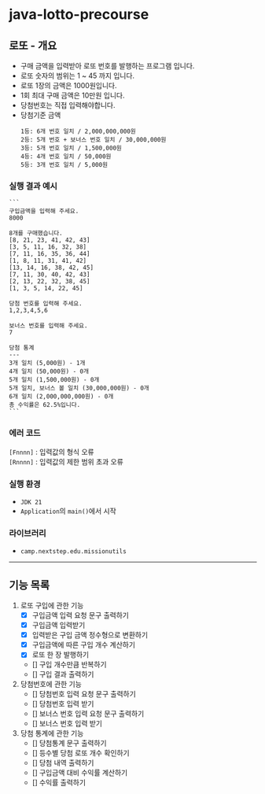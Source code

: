 # java-lotto-precourse

## 로또 - 개요
- 구매 금액을 입력받아 로또 번호를 발행하는 프로그램 입니다.
- 로또 숫자의 범위는 1 ~ 45 까지 입니다.
- 로또 1장의 금액은 1000원입니다.
- 1회 최대 구매 금액은 10만원 입니다.
- 당첨번호는 직접 입력해야합니다.
- 당첨기준 금액
    ```
    1등: 6개 번호 일치 / 2,000,000,000원
    2등: 5개 번호 + 보너스 번호 일치 / 30,000,000원
    3등: 5개 번호 일치 / 1,500,000원
    4등: 4개 번호 일치 / 50,000원
    5등: 3개 번호 일치 / 5,000원
    ```

### 실행 결과 예시
    ```
    구입금액을 입력해 주세요.
    8000
    
    8개를 구매했습니다.
    [8, 21, 23, 41, 42, 43]
    [3, 5, 11, 16, 32, 38]
    [7, 11, 16, 35, 36, 44]
    [1, 8, 11, 31, 41, 42]
    [13, 14, 16, 38, 42, 45]
    [7, 11, 30, 40, 42, 43]
    [2, 13, 22, 32, 38, 45]
    [1, 3, 5, 14, 22, 45]
    
    당첨 번호를 입력해 주세요.
    1,2,3,4,5,6
    
    보너스 번호를 입력해 주세요.
    7
    
    당첨 통계
    ---
    3개 일치 (5,000원) - 1개
    4개 일치 (50,000원) - 0개
    5개 일치 (1,500,000원) - 0개
    5개 일치, 보너스 볼 일치 (30,000,000원) - 0개
    6개 일치 (2,000,000,000원) - 0개
    총 수익률은 62.5%입니다.
    ```

### 에러 코드
`[Fnnnn]` : 입력값의 형식 오류   
`[Rnnnn]` : 입력값의 제한 범위 초과 오류

### 실행 환경
- `JDK 21`
- `Application`의 `main()`에서 시작

### 라이브러리
- `camp.nextstep.edu.missionutils`

---

## 기능 목록
1. 로또 구입에 관한 기능
   - [x] 구입금액 입력 요청 문구 출력하기
   - [x] 구입금액 입력받기
   - [x] 입력받은 구입 금액 정수형으로 변환하기
   - [x] 구입금액에 따른 구입 개수 계산하기
   - [x] 로또 한 장 발행하기
   - [] 구입 개수만큼 반복하기
   - [] 구입 결과 출력하기
2. 당첨번호에 관한 기능
   - [] 당첨번호 입력 요청 문구 출력하기
   - [] 당첨번호 입력 받기
   - [] 보너스 번호 입력 요청 문구 출력하기
   - [] 보너스 번호 입력 받기
3. 당첨 통계에 관한 기능
   - [] 당첨통계 문구 출력하기
   - [] 등수별 당첨 로또 개수 확인하기
   - [] 당첨 내역 출력하기
   - [] 구입금액 대비 수익률 계산하기
   - [] 수익률 출력하기
